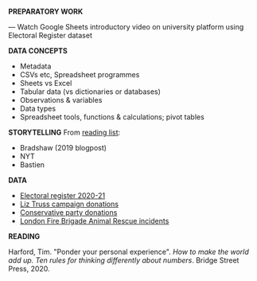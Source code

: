 **PREPARATORY WORK**

<!-- https://github.com/ejcnet/stateofdatajournalism2022
This might be a good intro, for basic spreadsheeting, but also critical review of a dataset (esp from a survey) -->

— Watch Google Sheets introductory video on university platform using Electoral Register dataset

**DATA CONCEPTS**

- Metadata
- CSVs etc, Spreadsheet programmes
- Sheets vs Excel
- Tabular data (vs dictionaries or databases)
- Observations & variables
- Data types
- Spreadsheet tools, functions & calculations; pivot tables

**STORYTELLING**
From [reading list](https://dj-reading.readthedocs.io/en/latest/#storytelling-with-data):
- Bradshaw (2019 blogpost)
- NYT
- Bastien

**DATA**

- [Electoral register 2020-21](https://www.ons.gov.uk/peoplepopulationandcommunity/elections/electoralregistration/datasets/electoralstatisticsforuk)
- [Liz Truss campaign donations](https://publications.parliament.uk/pa/cm/cmregmem/220905/truss_elizabeth.htm)
- [Conservative party donations](http://search.electoralcommission.org.uk)
- [London Fire Brigade Animal Rescue incidents](https://data.london.gov.uk/dataset/animal-rescue-incidents-attended-by-lfb)

**READING**

Harford, Tim. "Ponder your personal experience". *How to make the world add up. Ten rules for thinking differently about numbers*. Bridge Street Press, 2020.
